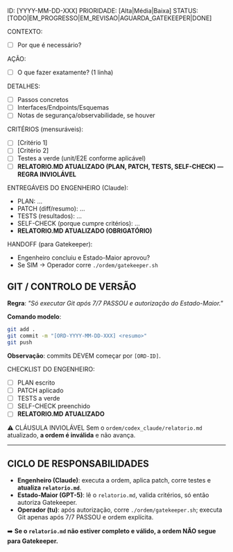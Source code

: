 ID: [YYYY-MM-DD-XXX]
PRIORIDADE: [Alta|Média|Baixa]
STATUS: [TODO|EM_PROGRESSO|EM_REVISAO|AGUARDA_GATEKEEPER|DONE]

CONTEXTO:

- [ ] Por que é necessário?

AÇÃO:

- [ ] O que fazer exatamente? (1 linha)

DETALHES:

- [ ] Passos concretos
- [ ] Interfaces/Endpoints/Esquemas
- [ ] Notas de segurança/observabilidade, se houver

CRITÉRIOS (mensuráveis):

- [ ] [Critério 1]
- [ ] [Critério 2]
- [ ] Testes a verde (unit/E2E conforme aplicável)
- [ ] **RELATORIO.MD ATUALIZADO (PLAN, PATCH, TESTS, SELF-CHECK) — REGRA INVIOLÁVEL**

ENTREGÁVEIS DO ENGENHEIRO (Claude):

- PLAN: …
- PATCH (diff/resumo): …
- TESTS (resultados): …
- SELF-CHECK (porque cumpre critérios): …
- **RELATORIO.MD ATUALIZADO (OBRIGATÓRIO)**

HANDOFF (para Gatekeeper):

- Engenheiro concluiu e Estado-Maior aprovou?
- Se SIM → Operador corre `./ordem/gatekeeper.sh`

## GIT / CONTROLO DE VERSÃO

**Regra**: _"Só executar Git após 7/7 PASSOU e autorização do Estado-Maior."_

**Comando modelo**:

```bash
git add .
git commit -m "[ORD-YYYY-MM-DD-XXX] <resumo>"
git push
```

**Observação**: commits DEVEM começar por `[ORD-ID]`.

CHECKLIST DO ENGENHEIRO:

- [ ] PLAN escrito
- [ ] PATCH aplicado
- [ ] TESTS a verde
- [ ] SELF-CHECK preenchido
- [ ] **RELATORIO.MD ATUALIZADO**

⚠️ CLÁUSULA INVIOLÁVEL
Sem o `ordem/codex_claude/relatorio.md` atualizado, **a ordem é inválida** e não avança.

---

## CICLO DE RESPONSABILIDADES

- **Engenheiro (Claude)**: executa a ordem, aplica patch, corre testes e **atualiza `relatorio.md`**.
- **Estado-Maior (GPT-5)**: lê o `relatorio.md`, valida critérios, só então autoriza Gatekeeper.
- **Operador (tu)**: após autorização, corre `./ordem/gatekeeper.sh`; executa Git apenas após 7/7 PASSOU e ordem explícita.

➡️ **Se o `relatorio.md` não estiver completo e válido, a ordem NÃO segue para Gatekeeper.**

